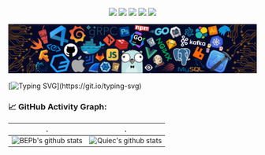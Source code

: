 <!--   my-icons -->
<p align="center">
    <a href="https://github.com/K332/K332"><img src="https://img.shields.io/badge/status-updating-brightgreen.svg"></a>
    <a href="https://github.com/microsoft/TypeScript"><img src="https://img.shields.io/badge/TypeScript-5.16-FF1493.svg"></a>
    <a href="https://github.com/K332/K332/graphs/contributors"><img src="https://img.shields.io/github/contributors/K332/K332?color=blue"></a>
    <a href="https://github.com/K332/K332/stargazers"><img src="https://img.shields.io/github/stars/K332/K332.svg?logo=github"></a>
    <a href="https://github.com/K332/K332/network/members"><img src="https://img.shields.io/github/forks/K332/K332.svg?color=blue&logo=github"></a>
</p>

<!--
**K332/K332** is a ✨ _special_ ✨ repository because its `README.md` (this file) appears on your GitHub profile.

Here are some ideas to get you started:

- 🔭 I’m currently working on ...
- 🌱 I’m currently learning ...
- 👯 I’m looking to collaborate on ...
- 🤔 I’m looking for help with ...
- 💬 Ask me about ...
- 📫 How to reach me: ...
- 😄 Pronouns: ...
- ⚡ Fun fact: ...
-->

![](./assets/header_.png)

<!--   my-ticker -->

[![Typing SVG](https://readme-typing-svg.herokuapp.com?color=%2336BCF7&center=true&vCenter=true&width=600&lines=Hi+there+👋,+I+am+Brock+Teddy;+Welcome+to+My+Profile!;Always+learning+new+things+;)](https://git.io/typing-svg)

<!--   GitHub stats graph -->

### 📈 GitHub Activity Graph:

<!-- [![K332's github activity graph](https://github-readme-activity-graph.cyclic.app/graph?username=K332&theme=github-compact)](https://github.com/K332/github-readme-activity-graph) -->

| .                                                                                                                                       | .                                                                                                                         |
| --------------------------------------------------------------------------------------------------------------------------------------- | ------------------------------------------------------------------------------------------------------------------------- |
| ![BEPb's github stats](https://github-readme-stats.vercel.app/api?username=K332&show_icons=true&theme=radical&include_all_commits=true) | ![Quiec's github stats](https://github-readme-stats.vercel.app/api/top-langs/?username=K332&theme=radical&layout=compact) |

<picture>
  <source media="{prefers-color-scheme:dark}" srcset="https://raw.githubusercontent.com/K332/K332/output/github-contribution-grid-snake-dark.svg"></source>
   <source media="{prefers-color-scheme:light}" srcset="https://raw.githubusercontent.com/K332/K332/output/github-contribution-grid-snake.svg"></source>
</picture>
